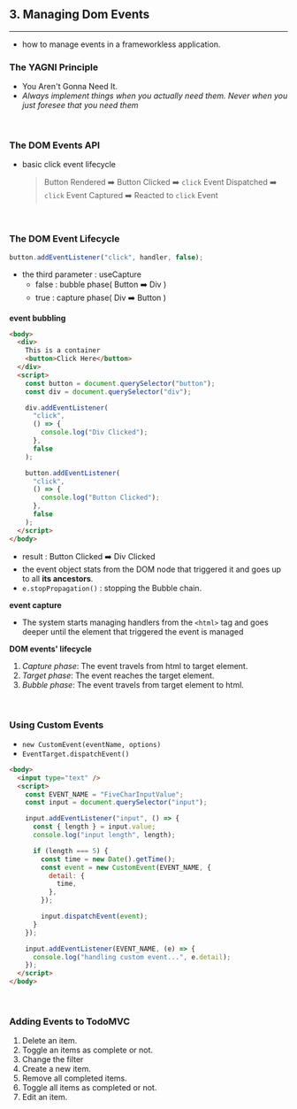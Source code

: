 ## 3. Managing Dom Events

---

- how to manage events in a frameworkless application.

### The YAGNI Principle

- You Aren't Gonna Need It.
- _Always implement things when you actually need them. Never when you just foresee that you need them_

<br />

### The DOM Events API

- basic click event lifecycle
  > Button Rendered ➡️ Button Clicked ➡️ `click` Event Dispatched ➡️ `click` Event Captured ➡️ Reacted to `click` Event

<br />

### The DOM Event Lifecycle

```javascript
button.addEventListener("click", handler, false);
```

- the third parameter : useCapture
  - false : bubble phase( Button ➡️ Div )
  - true : capture phase( Div ➡️ Button )

**event bubbling**

```html
<body>
  <div>
    This is a container
    <button>Click Here</button>
  </div>
  <script>
    const button = document.querySelector("button");
    const div = document.querySelector("div");

    div.addEventListener(
      "click",
      () => {
        console.log("Div Clicked");
      },
      false
    );

    button.addEventListener(
      "click",
      () => {
        console.log("Button Clicked");
      },
      false
    );
  </script>
</body>
```

- result : Button Clicked ➡️ Div Clicked
- the event object stats from the DOM node that triggered it and goes up to all **its ancestors**.
- `e.stopPropagation()` : stopping the Bubble chain.

**event capture**

- The system starts managing handlers from the `<html>`
  tag and goes deeper until the element that triggered the event is managed

**DOM events' lifecycle**

1. _Capture phase_: The event travels from html to target element.
2. _Target phase_: The event reaches the target element.
3. _Bubble phase_: The event travels from target element to html.

<br />

### Using Custom Events

- `new CustomEvent(eventName, options)`
- `EventTarget.dispatchEvent()`

```html
<body>
  <input type="text" />
  <script>
    const EVENT_NAME = "FiveCharInputValue";
    const input = document.querySelector("input");

    input.addEventListener("input", () => {
      const { length } = input.value;
      console.log("input length", length);

      if (length === 5) {
        const time = new Date().getTime();
        const event = new CustomEvent(EVENT_NAME, {
          detail: {
            time,
          },
        });

        input.dispatchEvent(event);
      }
    });

    input.addEventListener(EVENT_NAME, (e) => {
      console.log("handling custom event...", e.detail);
    });
  </script>
</body>
```

<br />

### Adding Events to TodoMVC

1. Delete an item.
2. Toggle an items as complete or not.
3. Change the filter
4. Create a new item.
5. Remove all completed items.
6. Toggle all items as completed or not.
7. Edit an item.
